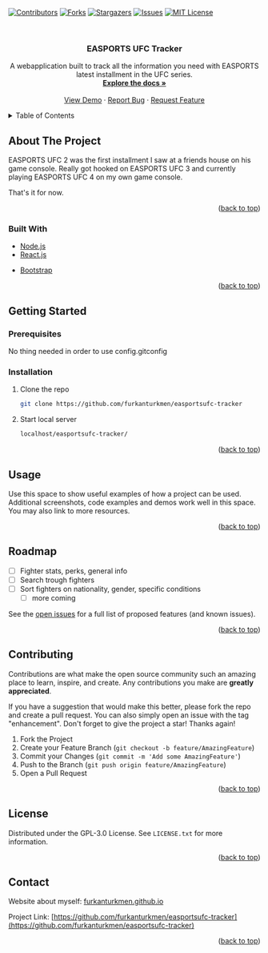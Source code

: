 <div id="top"></div>
<!--
*** Thanks for checking out the Best-README-Template. If you have a suggestion
*** that would make this better, please fork the repo and create a pull request
*** or simply open an issue with the tag "enhancement".
*** Don't forget to give the project a star!
*** Thanks again! Now go create something AMAZING! :D
-->



<!-- PROJECT SHIELDS -->
<!--
*** I'm using markdown "reference style" links for readability.
*** Reference links are enclosed in brackets [ ] instead of parentheses ( ).
*** See the bottom of this document for the declaration of the reference variables
*** for contributors-url, forks-url, etc. This is an optional, concise syntax you may use.
*** https://www.markdownguide.org/basic-syntax/#reference-style-links
-->
[![Contributors][contributors-shield]][contributors-url]
[![Forks][forks-shield]][forks-url]
[![Stargazers][stars-shield]][stars-url]
[![Issues][issues-shield]][issues-url]
[![MIT License][license-shield]][license-url]



<!-- PROJECT LOGO -->
<br />
<div align="center">
  <a href="https://github.com/furkanturkmen/config-dot-gitconfig">
    <!-- <img src="https://i.imgur.com/qnPLDXL.png" alt="Logo" width="600" height="175"> -->
  </a>

<h3 align="center">EASPORTS UFC Tracker</h3>

  <p align="center">
    A webapplication built to track all the information you need with EASPORTS latest installment in the UFC series.
    <br />
    <a href="https://github.com/furkanturkmen/config-dot-gitconfig"><strong>Explore the docs »</strong></a>
    <br />
    <br />
    <a href="https://github.com/furkanturkmen/config-dot-gitconfig">View Demo</a>
    ·
    <a href="https://github.com/furkanturkmen/config-dot-gitconfig/issues">Report Bug</a>
    ·
    <a href="https://github.com/furkanturkmen/config-dot-gitconfig/issues">Request Feature</a>
  </p>
</div>



<!-- TABLE OF CONTENTS -->
<details>
  <summary>Table of Contents</summary>
  <ol>
    <li>
      <a href="#about-the-project">About The Project</a>
      <ul>
        <li><a href="#built-with">Built With</a></li>
      </ul>
    </li>
    <li>
      <a href="#getting-started">Getting Started</a>
      <ul>
        <li><a href="#prerequisites">Prerequisites</a></li>
        <li><a href="#installation">Installation</a></li>
      </ul>
    </li>
    <li><a href="#usage">Usage</a></li>
    <li><a href="#roadmap">Roadmap</a></li>
    <li><a href="#contributing">Contributing</a></li>
    <li><a href="#license">License</a></li>
    <li><a href="#contact">Contact</a></li>
    <li><a href="#acknowledgments">Acknowledgments</a></li>
  </ol>
</details>



<!-- ABOUT THE PROJECT -->
## About The Project

<!-- [![config.gitconfig][product-screenshot]](https://i.imgur.com/97dcQAr.png) -->

EASPORTS UFC 2 was the first installment I saw at a friends house on his game console. Really got hooked on EASPORTS UFC 3 and currently playing EASPORTS UFC 4 on my own game console.

That's it for now.
<p align="right">(<a href="#top">back to top</a>)</p>



### Built With

* [Node.js](https://nodejs.org/en/)
* [React.js](https://reactjs.org/)
<!-- * [Vue.js](https://vuejs.org/) -->
<!-- * [Angular](https://angular.io/) -->
<!-- * [Svelte](https://svelte.dev/) -->
<!-- * [Laravel](https://laravel.com) -->
* [Bootstrap](https://getbootstrap.com)
<!-- * [JQuery](https://jquery.com) -->
<!-- * [Bash](https://www.gnu.org/software/bash/) -->

<p align="right">(<a href="#top">back to top</a>)</p>



<!-- GETTING STARTED -->
## Getting Started

### Prerequisites

No thing needed in order to use config.gitconfig
<!-- This is an example of how to list things you need to use the software and how to install them.
* npm
  ```sh
  npm install npm@latest -g
  ``` -->

### Installation

1. Clone the repo
   ```sh
   git clone https://github.com/furkanturkmen/easportsufc-tracker
   ```
2. Start local server
   ```sh
   localhost/easportsufc-tracker/
   ```

<p align="right">(<a href="#top">back to top</a>)</p>



<!-- USAGE EXAMPLES -->
## Usage

Use this space to show useful examples of how a project can be used. Additional screenshots, code examples and demos work well in this space. You may also link to more resources.


<p align="right">(<a href="#top">back to top</a>)</p>



<!-- ROADMAP -->
## Roadmap

- [ ] Fighter stats, perks, general info
- [ ] Search trough fighters
- [ ] Sort fighters on nationality, gender, specific conditions
	- [ ] more coming 

See the [open issues](https://github.com/furkanturkmen/easportsufc-tracker/issues) for a full list of proposed features (and known issues).

<p align="right">(<a href="#top">back to top</a>)</p>



<!-- CONTRIBUTING -->
## Contributing

Contributions are what make the open source community such an amazing place to learn, inspire, and create. Any contributions you make are **greatly appreciated**.

If you have a suggestion that would make this better, please fork the repo and create a pull request. You can also simply open an issue with the tag "enhancement".
Don't forget to give the project a star! Thanks again!

1. Fork the Project
2. Create your Feature Branch (`git checkout -b feature/AmazingFeature`)
3. Commit your Changes (`git commit -m 'Add some AmazingFeature'`)
4. Push to the Branch (`git push origin feature/AmazingFeature`)
5. Open a Pull Request

<p align="right">(<a href="#top">back to top</a>)</p>



<!-- LICENSE -->
## License

Distributed under the GPL-3.0 License. See `LICENSE.txt` for more information.

<p align="right">(<a href="#top">back to top</a>)</p>



<!-- CONTACT -->
## Contact

Website about myself: [furkanturkmen.github.io](https://furkanturkmen.github.io)

Project Link: [https://github.com/furkanturkmen/easportsufc-tracker](https://github.com/furkanturkmen/easportsufc-tracker)

<p align="right">(<a href="#top">back to top</a>)</p>



<!-- ACKNOWLEDGMENTS
## Acknowledgments

* []()
* []()
* []()

<p align="right">(<a href="#top">back to top</a>)</p>
 -->


<!-- MARKDOWN LINKS & IMAGES -->
<!-- https://www.markdownguide.org/basic-syntax/#reference-style-links -->
[contributors-shield]: https://img.shields.io/github/contributors/furkanturkmen/config-dot-gitconfig.svg?style=for-the-badge
[contributors-url]: https://github.com/furkanturkmen/config-dot-gitconfig/graphs/contributors
[forks-shield]: https://img.shields.io/github/forks/furkanturkmen/config-dot-gitconfig.svg?style=for-the-badge
[forks-url]: https://github.com/furkanturkmen/config-dot-gitconfig/network/members
[stars-shield]: https://img.shields.io/github/stars/furkanturkmen/config-dot-gitconfig.svg?style=for-the-badge
[stars-url]: https://github.com/furkanturkmen/config-dot-gitconfig/stargazers
[issues-shield]: https://img.shields.io/github/issues/furkanturkmen/config-dot-gitconfig.svg?style=for-the-badge
[issues-url]: https://github.com/furkanturkmen/config-dot-gitconfig/issues
[license-shield]: https://img.shields.io/github/license/furkanturkmen/config-dot-gitconfig.svg?style=for-the-badge
[license-url]: https://github.com/furkanturkmen/config-dot-gitconfig/blob/master/LICENSE.txt
[linkedin-shield]: https://img.shields.io/badge/-LinkedIn-black.svg?style=for-the-badge&logo=linkedin&colorB=555
<!-- [linkedin-url]: https://linkedin.com/in/linkedin_username -->
[product-screenshot]: https://i.imgur.com/97dcQAr.png
